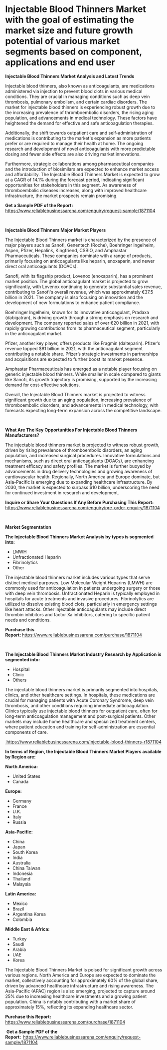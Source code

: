 <p><h1>Injectable Blood Thinners Market with the goal of estimating the market size and future growth potential of various market segments based on component, applications and end user</h1></p><p><strong>Injectable Blood Thinners Market Analysis and Latest Trends</strong></p>
<p><p>Injectable blood thinners, also known as anticoagulants, are medications administered via injection to prevent blood clots in various medical conditions. They are crucial in managing conditions such as deep vein thrombosis, pulmonary embolism, and certain cardiac disorders. The market for injectable blood thinners is experiencing robust growth due to the increasing prevalence of thromboembolic disorders, the rising aging population, and advancements in medical technology. These factors have heightened the demand for effective and safe anticoagulation therapies.</p><p>Additionally, the shift towards outpatient care and self-administration of medications is contributing to the market's expansion as more patients prefer or are required to manage their health at home. The ongoing research and development of novel anticoagulants with more predictable dosing and fewer side effects are also driving market innovations. </p><p>Furthermore, strategic collaborations among pharmaceutical companies and the introduction of biosimilars are expected to enhance market access and affordability. The Injectable Blood Thinners Market is expected to grow at a CAGR of 14.1% during the forecast period, indicating significant opportunities for stakeholders in this segment. As awareness of thromboembolic diseases increases, along with improved healthcare infrastructure, the market prospects remain promising.</p></p>
<p><strong>Get a Sample PDF of the Report:&nbsp;</strong> <a href="https://www.reliablebusinessarena.com/enquiry/request-sample/1871104?utm_campaign=3615&utm_medium=2&utm_source=Github&utm_content=ia&utm_term=19042025&utm_id=injectable-blood-thinners">https://www.reliablebusinessarena.com/enquiry/request-sample/1871104</a></p>
<p>&nbsp;</p>
<p><strong>Injectable Blood Thinners Major Market Players</strong></p>
<p><p>The Injectable Blood Thinners market is characterized by the presence of major players such as Sanofi, Genentech (Roche), Boehringer Ingelheim, Aspen, Pfizer, Hepalink, Kingfriend, CSBIO, and Amphastar Pharmaceuticals. These companies dominate with a range of products, primarily focusing on anticoagulants like heparin, enoxaparin, and newer direct oral anticoagulants (DOACs).</p><p>Sanofi, with its flagship product, Lovenox (enoxaparin), has a prominent market position. The global anticoagulant market is projected to grow significantly, with Lovenox continuing to generate substantial sales revenue, contributing to Sanofi's overall revenue, which was approximately €37.5 billion in 2021. The company is also focusing on innovation and the development of new formulations to enhance patient compliance.</p><p>Boehringer Ingelheim, known for its innovative anticoagulant, Pradaxa (dabigatran), is driving growth through a strong emphasis on research and development. The company reported sales of over €20 billion in 2021, with rapidly growing contributions from its pharmaceutical segment, particularly in the anticoagulant market. </p><p>Pfizer, another key player, offers products like Fragmin (dalteparin). Pfizer’s revenue topped $81 billion in 2021, with the anticoagulant segment contributing a notable share. Pfizer’s strategic investments in partnerships and acquisitions are expected to further boost its market presence.</p><p>Amphastar Pharmaceuticals has emerged as a notable player focusing on generic injectable blood thinners. While smaller in scale compared to giants like Sanofi, its growth trajectory is promising, supported by the increasing demand for cost-effective solutions.</p><p>Overall, the Injectable Blood Thinners market is projected to witness significant growth due to an aging population, increasing prevalence of thromboembolic disorders, and advancements in medical technology, with forecasts expecting long-term expansion across the competitive landscape.</p></p>
<p>&nbsp;</p>
<p><strong>What Are The Key Opportunities For Injectable Blood Thinners Manufacturers?</strong></p>
<p><p>The injectable blood thinners market is projected to witness robust growth, driven by rising prevalence of thromboembolic disorders, an aging population, and increased surgical procedures. Innovative formulations and mechanisms, such as direct oral anticoagulants (DOACs), are enhancing treatment efficacy and safety profiles. The market is further buoyed by advancements in drug delivery technologies and growing awareness of cardiovascular health. Regionally, North America and Europe dominate, but Asia-Pacific is emerging due to expanding healthcare infrastructure. By 2030, the market is expected to surpass $10 billion, underscoring the need for continued investment in research and development.</p></p>
<p><strong>Inquire or Share Your Questions If Any Before Purchasing This Report:</strong> <a href="https://www.reliablebusinessarena.com/enquiry/pre-order-enquiry/1871104?utm_campaign=3615&utm_medium=2&utm_source=Github&utm_content=ia&utm_term=19042025&utm_id=injectable-blood-thinners">https://www.reliablebusinessarena.com/enquiry/pre-order-enquiry/1871104</a></p>
<p>&nbsp;</p>
<p><strong>Market Segmentation</strong></p>
<p><strong>The Injectable Blood Thinners Market Analysis by types is segmented into:</strong></p>
<p><ul><li>LMWH</li><li>Unfractionated Heparin</li><li>Fibrinolytics</li><li>Other</li></ul></p>
<p><p>The injectable blood thinners market includes various types that serve distinct medical purposes. Low Molecular Weight Heparins (LMWH) are commonly used for anticoagulation in patients undergoing surgery or those with deep vein thrombosis. Unfractionated Heparin is typically employed in hospitals for acute treatments and invasive procedures. Fibrinolytics are utilized to dissolve existing blood clots, particularly in emergency settings like heart attacks. Other injectable anticoagulants may include direct thrombin inhibitors and factor Xa inhibitors, catering to specific patient needs and conditions.</p></p>
<p><strong>Purchase this Report:&nbsp;</strong><a href="https://www.reliablebusinessarena.com/purchase/1871104?utm_campaign=3615&utm_medium=2&utm_source=Github&utm_content=ia&utm_term=19042025&utm_id=injectable-blood-thinners">https://www.reliablebusinessarena.com/purchase/1871104</a></p>
<p>&nbsp;</p>
<p><strong>The Injectable Blood Thinners Market Industry Research by Application is segmented into:</strong></p>
<p><ul><li>Hospital</li><li>Clinic</li><li>Others</li></ul></p>
<p><p>The injectable blood thinners market is primarily segmented into hospitals, clinics, and other healthcare settings. In hospitals, these medications are crucial for managing patients with Acute Coronary Syndrome, deep vein thrombosis, and other conditions requiring immediate anticoagulation. Clinics typically use injectable blood thinners for outpatient care, often for long-term anticoagulation management and post-surgical patients. Other markets may include home healthcare and specialized treatment centers, where patient education and training for self-administration are essential components of care.</p></p>
<p><a href="https://www.reliablebusinessarena.com/injectable-blood-thinners-r1871104?utm_campaign=3615&utm_medium=2&utm_source=Github&utm_content=ia&utm_term=19042025&utm_id=injectable-blood-thinners">&nbsp;https://www.reliablebusinessarena.com/injectable-blood-thinners-r1871104</a></p>
<p><strong>In terms of Region, the Injectable Blood Thinners Market Players available by Region are:</strong></p>
<p>
    <p> <strong> North America: </strong>
        <ul>
            <li>United States</li>
            <li>Canada</li>
        </ul>
        </p> 
    <p> <strong> Europe: </strong>
        <ul>
            <li>Germany</li>
            <li>France</li>
            <li>U.K.</li>
            <li>Italy</li>
            <li>Russia</li>
        </ul>
        </p> 
    <p> <strong> Asia-Pacific: </strong>
        <ul>
            <li>China</li>
            <li>Japan</li>
            <li>South Korea</li>
            <li>India</li>
            <li>Australia</li>
            <li>China Taiwan</li>
            <li>Indonesia</li>
            <li>Thailand</li>
            <li>Malaysia</li>
        </ul>
        </p> 
    <p> <strong> Latin America: </strong>
        <ul>
            <li>Mexico</li>
            <li>Brazil</li>
            <li>Argentina Korea</li>
            <li>Colombia</li>
        </ul>
        </p> 
    <p> <strong> Middle East & Africa: </strong>
        <ul>
            <li>Turkey</li>
            <li>Saudi</li>
            <li>Arabia</li>
            <li>UAE</li>
            <li>Korea</li>
        </ul>
    </p>
    </p>
<p><p>The Injectable Blood Thinners Market is poised for significant growth across various regions. North America and Europe are expected to dominate the market, collectively accounting for approximately 60% of the global share, driven by advanced healthcare infrastructure and rising awareness. The Asia-Pacific (APAC) region is also emerging, projected to capture around 25% due to increasing healthcare investments and a growing patient population. China is notably contributing with a market share of approximately 15%, reflecting its expanding healthcare sector.</p></p>
<p><strong>Purchase this Report: </strong><a href="https://www.reliablebusinessarena.com/purchase/1871104?utm_campaign=3615&utm_medium=2&utm_source=Github&utm_content=ia&utm_term=19042025&utm_id=injectable-blood-thinners">https://www.reliablebusinessarena.com/purchase/1871104</a></p>
<p>&nbsp;<strong>Get a Sample PDF of the Report:&nbsp;&nbsp;</strong><a href="https://www.reliablebusinessarena.com/enquiry/request-sample/1871104?utm_campaign=3615&utm_medium=2&utm_source=Github&utm_content=ia&utm_term=19042025&utm_id=injectable-blood-thinners">https://www.reliablebusinessarena.com/enquiry/request-sample/1871104</a></p>
<p><strong></strong></p>
<p><p></p><p></p><p></p></p>